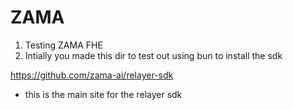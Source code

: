 # ZAMA

1. Testing ZAMA FHE
2. Intially you made this dir to test out using bun to install the sdk

https://github.com/zama-ai/relayer-sdk

- this is the main site for the relayer sdk
